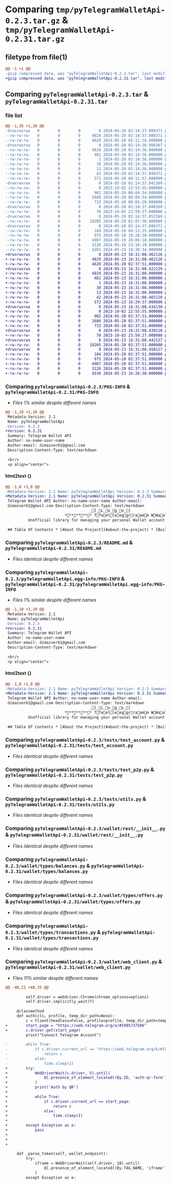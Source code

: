 # Comparing `tmp/pyTelegramWalletApi-0.2.3.tar.gz` & `tmp/pyTelegramWalletApi-0.2.31.tar.gz`

## filetype from file(1)

```diff
@@ -1 +1 @@
-gzip compressed data, was "pyTelegramWalletApi-0.2.3.tar", last modified: Mon May 20 02:14:37 2024, max compression
+gzip compressed data, was "pyTelegramWalletApi-0.2.31.tar", last modified: Thu May 23 16:31:08 2024, max compression
```

## Comparing `pyTelegramWalletApi-0.2.3.tar` & `pyTelegramWalletApi-0.2.31.tar`

### file list

```diff
@@ -1,26 +1,26 @@
-drwxrwxrwx   0        0        0        0 2024-05-20 02:14:37.089371 pyTelegramWalletApi-0.2.3/
--rw-rw-rw-   0        0        0     4828 2024-05-20 02:14:37.089371 pyTelegramWalletApi-0.2.3/PKG-INFO
--rw-rw-rw-   0        0        0     4620 2024-05-20 02:11:16.000000 pyTelegramWalletApi-0.2.3/README.md
-drwxrwxrwx   0        0        0        0 2024-05-20 02:14:36.996367 pyTelegramWalletApi-0.2.3/pyTelegramWalletApi.egg-info/
--rw-rw-rw-   0        0        0     4828 2024-05-20 02:14:36.000000 pyTelegramWalletApi-0.2.3/pyTelegramWalletApi.egg-info/PKG-INFO
--rw-rw-rw-   0        0        0      481 2024-05-20 02:14:36.000000 pyTelegramWalletApi-0.2.3/pyTelegramWalletApi.egg-info/SOURCES.txt
--rw-rw-rw-   0        0        0        1 2024-05-20 02:14:36.000000 pyTelegramWalletApi-0.2.3/pyTelegramWalletApi.egg-info/dependency_links.txt
--rw-rw-rw-   0        0        0       30 2024-05-20 02:14:36.000000 pyTelegramWalletApi-0.2.3/pyTelegramWalletApi.egg-info/requires.txt
--rw-rw-rw-   0        0        0       13 2024-05-20 02:14:36.000000 pyTelegramWalletApi-0.2.3/pyTelegramWalletApi.egg-info/top_level.txt
--rw-rw-rw-   0        0        0       42 2024-05-20 02:14:37.099372 pyTelegramWalletApi-0.2.3/setup.cfg
--rw-rw-rw-   0        0        0      571 2024-05-20 00:11:57.000000 pyTelegramWalletApi-0.2.3/setup.py
-drwxrwxrwx   0        0        0        0 2024-05-20 02:14:37.041369 pyTelegramWalletApi-0.2.3/tests/
--rw-rw-rw-   0        0        0        0 2023-10-02 22:55:55.000000 pyTelegramWalletApi-0.2.3/tests/__init__.py
--rw-rw-rw-   0        0        0      902 2024-05-20 00:04:34.000000 pyTelegramWalletApi-0.2.3/tests/test_account.py
--rw-rw-rw-   0        0        0     2680 2024-05-20 00:04:34.000000 pyTelegramWalletApi-0.2.3/tests/test_p2p.py
--rw-rw-rw-   0        0        0      733 2024-05-20 00:05:20.000000 pyTelegramWalletApi-0.2.3/tests/utils.py
-drwxrwxrwx   0        0        0        0 2024-05-20 02:14:37.048369 pyTelegramWalletApi-0.2.3/wallet/
--rw-rw-rw-   0        0        0       70 2023-10-02 23:59:27.000000 pyTelegramWalletApi-0.2.3/wallet/__init__.py
-drwxrwxrwx   0        0        0        0 2024-05-20 02:14:37.052369 pyTelegramWalletApi-0.2.3/wallet/rest/
--rw-rw-rw-   0        0        0    18205 2024-05-20 02:07:30.000000 pyTelegramWalletApi-0.2.3/wallet/rest/__init__.py
-drwxrwxrwx   0        0        0        0 2024-05-20 02:14:37.086371 pyTelegramWalletApi-0.2.3/wallet/types/
--rw-rw-rw-   0        0        0      184 2024-05-19 04:12:35.000000 pyTelegramWalletApi-0.2.3/wallet/types/__init__.py
--rw-rw-rw-   0        0        0      975 2024-05-18 18:26:30.000000 pyTelegramWalletApi-0.2.3/wallet/types/balances.py
--rw-rw-rw-   0        0        0     4987 2024-05-19 20:06:10.000000 pyTelegramWalletApi-0.2.3/wallet/types/offers.py
--rw-rw-rw-   0        0        0     3128 2024-05-18 23:18:10.000000 pyTelegramWalletApi-0.2.3/wallet/types/transactions.py
--rw-rw-rw-   0        0        0     4201 2024-05-19 19:38:34.000000 pyTelegramWalletApi-0.2.3/wallet/web_client.py
+drwxrwxrwx   0        0        0        0 2024-05-23 16:31:08.462126 pyTelegramWalletApi-0.2.31/
+-rw-rw-rw-   0        0        0     4829 2024-05-23 16:31:08.462126 pyTelegramWalletApi-0.2.31/PKG-INFO
+-rw-rw-rw-   0        0        0     4620 2024-05-20 02:37:51.000000 pyTelegramWalletApi-0.2.31/README.md
+drwxrwxrwx   0        0        0        0 2024-05-23 16:31:08.422129 pyTelegramWalletApi-0.2.31/pyTelegramWalletApi.egg-info/
+-rw-rw-rw-   0        0        0     4829 2024-05-23 16:31:08.000000 pyTelegramWalletApi-0.2.31/pyTelegramWalletApi.egg-info/PKG-INFO
+-rw-rw-rw-   0        0        0      481 2024-05-23 16:31:08.000000 pyTelegramWalletApi-0.2.31/pyTelegramWalletApi.egg-info/SOURCES.txt
+-rw-rw-rw-   0        0        0        1 2024-05-23 16:31:08.000000 pyTelegramWalletApi-0.2.31/pyTelegramWalletApi.egg-info/dependency_links.txt
+-rw-rw-rw-   0        0        0       30 2024-05-23 16:31:08.000000 pyTelegramWalletApi-0.2.31/pyTelegramWalletApi.egg-info/requires.txt
+-rw-rw-rw-   0        0        0       13 2024-05-23 16:31:08.000000 pyTelegramWalletApi-0.2.31/pyTelegramWalletApi.egg-info/top_level.txt
+-rw-rw-rw-   0        0        0       42 2024-05-23 16:31:08.465128 pyTelegramWalletApi-0.2.31/setup.cfg
+-rw-rw-rw-   0        0        0      572 2024-05-23 16:29:37.000000 pyTelegramWalletApi-0.2.31/setup.py
+drwxrwxrwx   0        0        0        0 2024-05-23 16:31:08.434130 pyTelegramWalletApi-0.2.31/tests/
+-rw-rw-rw-   0        0        0        0 2023-10-02 22:55:55.000000 pyTelegramWalletApi-0.2.31/tests/__init__.py
+-rw-rw-rw-   0        0        0      902 2024-05-20 02:37:51.000000 pyTelegramWalletApi-0.2.31/tests/test_account.py
+-rw-rw-rw-   0        0        0     2680 2024-05-20 02:37:51.000000 pyTelegramWalletApi-0.2.31/tests/test_p2p.py
+-rw-rw-rw-   0        0        0      733 2024-05-20 02:37:51.000000 pyTelegramWalletApi-0.2.31/tests/utils.py
+drwxrwxrwx   0        0        0        0 2024-05-23 16:31:08.439128 pyTelegramWalletApi-0.2.31/wallet/
+-rw-rw-rw-   0        0        0       70 2023-10-02 23:59:27.000000 pyTelegramWalletApi-0.2.31/wallet/__init__.py
+drwxrwxrwx   0        0        0        0 2024-05-23 16:31:08.442127 pyTelegramWalletApi-0.2.31/wallet/rest/
+-rw-rw-rw-   0        0        0    18205 2024-05-20 02:37:51.000000 pyTelegramWalletApi-0.2.31/wallet/rest/__init__.py
+drwxrwxrwx   0        0        0        0 2024-05-23 16:31:08.458127 pyTelegramWalletApi-0.2.31/wallet/types/
+-rw-rw-rw-   0        0        0      184 2024-05-20 02:37:51.000000 pyTelegramWalletApi-0.2.31/wallet/types/__init__.py
+-rw-rw-rw-   0        0        0      975 2024-05-20 02:37:51.000000 pyTelegramWalletApi-0.2.31/wallet/types/balances.py
+-rw-rw-rw-   0        0        0     4987 2024-05-20 02:37:51.000000 pyTelegramWalletApi-0.2.31/wallet/types/offers.py
+-rw-rw-rw-   0        0        0     3128 2024-05-20 02:37:51.000000 pyTelegramWalletApi-0.2.31/wallet/types/transactions.py
+-rw-rw-rw-   0        0        0     4530 2024-05-23 16:26:30.000000 pyTelegramWalletApi-0.2.31/wallet/web_client.py
```

### Comparing `pyTelegramWalletApi-0.2.3/PKG-INFO` & `pyTelegramWalletApi-0.2.31/PKG-INFO`

 * *Files 1% similar despite different names*

```diff
@@ -1,10 +1,10 @@
 Metadata-Version: 2.1
 Name: pyTelegramWalletApi
-Version: 0.2.3
+Version: 0.2.31
 Summary: Telegram Wallet API
 Author: no-name-user-name
 Author-email: dimazver61@gmail.com
 Description-Content-Type: text/markdown
 
 <br/>
 <p align="center">
```

#### html2text {}

```diff
@@ -1,8 +1,8 @@
-Metadata-Version: 2.1 Name: pyTelegramWalletApi Version: 0.2.3 Summary:
+Metadata-Version: 2.1 Name: pyTelegramWalletApi Version: 0.2.31 Summary:
 Telegram Wallet API Author: no-name-user-name Author-email:
 dimazver61@gmail.com Description-Content-Type: text/markdown
                                     _[_L_o_g_o_]
                          ******** TTeelleeggrraamm WWaalllleett AAPPII ********
          Unofficial library for managing your personal Wallet account
 
 ## Table Of Contents * [About the Project](#about-the-project) * [Built With]
```

### Comparing `pyTelegramWalletApi-0.2.3/README.md` & `pyTelegramWalletApi-0.2.31/README.md`

 * *Files identical despite different names*

### Comparing `pyTelegramWalletApi-0.2.3/pyTelegramWalletApi.egg-info/PKG-INFO` & `pyTelegramWalletApi-0.2.31/pyTelegramWalletApi.egg-info/PKG-INFO`

 * *Files 1% similar despite different names*

```diff
@@ -1,10 +1,10 @@
 Metadata-Version: 2.1
 Name: pyTelegramWalletApi
-Version: 0.2.3
+Version: 0.2.31
 Summary: Telegram Wallet API
 Author: no-name-user-name
 Author-email: dimazver61@gmail.com
 Description-Content-Type: text/markdown
 
 <br/>
 <p align="center">
```

#### html2text {}

```diff
@@ -1,8 +1,8 @@
-Metadata-Version: 2.1 Name: pyTelegramWalletApi Version: 0.2.3 Summary:
+Metadata-Version: 2.1 Name: pyTelegramWalletApi Version: 0.2.31 Summary:
 Telegram Wallet API Author: no-name-user-name Author-email:
 dimazver61@gmail.com Description-Content-Type: text/markdown
                                     _[_L_o_g_o_]
                          ******** TTeelleeggrraamm WWaalllleett AAPPII ********
          Unofficial library for managing your personal Wallet account
 
 ## Table Of Contents * [About the Project](#about-the-project) * [Built With]
```

### Comparing `pyTelegramWalletApi-0.2.3/tests/test_account.py` & `pyTelegramWalletApi-0.2.31/tests/test_account.py`

 * *Files identical despite different names*

### Comparing `pyTelegramWalletApi-0.2.3/tests/test_p2p.py` & `pyTelegramWalletApi-0.2.31/tests/test_p2p.py`

 * *Files identical despite different names*

### Comparing `pyTelegramWalletApi-0.2.3/tests/utils.py` & `pyTelegramWalletApi-0.2.31/tests/utils.py`

 * *Files identical despite different names*

### Comparing `pyTelegramWalletApi-0.2.3/wallet/rest/__init__.py` & `pyTelegramWalletApi-0.2.31/wallet/rest/__init__.py`

 * *Files identical despite different names*

### Comparing `pyTelegramWalletApi-0.2.3/wallet/types/balances.py` & `pyTelegramWalletApi-0.2.31/wallet/types/balances.py`

 * *Files identical despite different names*

### Comparing `pyTelegramWalletApi-0.2.3/wallet/types/offers.py` & `pyTelegramWalletApi-0.2.31/wallet/types/offers.py`

 * *Files identical despite different names*

### Comparing `pyTelegramWalletApi-0.2.3/wallet/types/transactions.py` & `pyTelegramWalletApi-0.2.31/wallet/types/transactions.py`

 * *Files identical despite different names*

### Comparing `pyTelegramWalletApi-0.2.3/wallet/web_client.py` & `pyTelegramWalletApi-0.2.31/wallet/web_client.py`

 * *Files 11% similar despite different names*

```diff
@@ -40,21 +40,35 @@
 
         self.driver = webdriver.Chrome(chrome_options=options)
         self.driver.implicitly_wait(7)
 
     @classmethod
     def auth(cls, profile, temp_dir_path=None):
         c = Client(headless=False, profile=profile, temp_dir_path=temp_dir_path)
+        start_page = "https://web.telegram.org/a/#1985737506"
+        c.driver.get(start_page)
         print("Connect Telegram Account")
 
-        while True:
-            if c.driver.current_url == 'https://web.telegram.org/k/#1985737506':
-                return c
-            else:
-                time.sleep(1)
+        try:
+            WebDriverWait(c.driver, 5).until(
+                EC.presence_of_element_located((By.ID, 'auth-qr-form'))
+            )
+            print('Auth by QR')
+
+            while True:
+                if c.driver.current_url == start_page:
+                    return c
+                else:
+                    time.sleep(1)
+
+        except Exception as e:
+            pass
+
+
+
 
     def _parse_token(self, wallet_endpoint):
         try:
             iframe = WebDriverWait(self.driver, 10).until(
                 EC.presence_of_element_located((By.TAG_NAME, 'iframe'))
             )
         except Exception as e:
```

